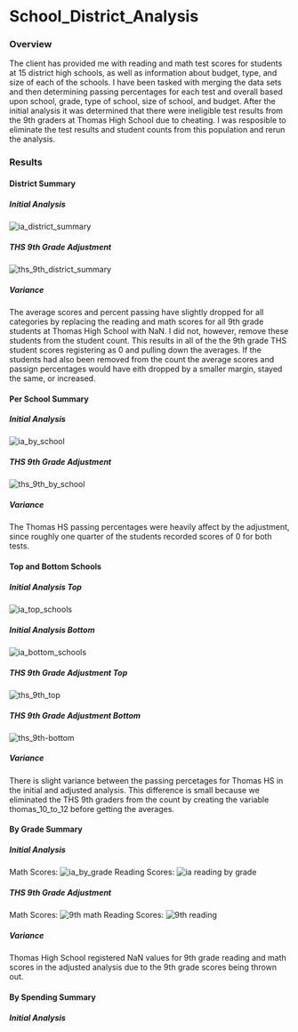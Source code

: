 # School_District_Analysis

### Overview
The client has provided me with reading and math test scores for students at 15 district high schools, as well as information about budget, type, and size of each of the schools. I have been tasked with merging the data sets and then determining passing percentages for each test and overall based upon school, grade, type of school, size of school, and budget. After the initial analysis it was determined that there were ineligible test results from the 9th graders at Thomas High School due to cheating.  I was resposible to eliminate the test results and student counts from this population and rerun the analysis.

### Results

#### District Summary

##### Initial Analysis
![ia_district_summary](https://user-images.githubusercontent.com/86164867/127041715-a408eb04-3adc-4bf9-a2d7-8388429d936d.PNG)
##### THS 9th Grade Adjustment
![ths_9th_district_summary](https://user-images.githubusercontent.com/86164867/127041853-9019466f-40fd-4f97-af81-39cfaba71988.PNG)
##### Variance 
The average scores and percent passing have slightly dropped for all categories by replacing the reading and math scores for all 9th grade students at Thomas High School with NaN.  I did not, however, remove these students from the student count. This results in all of the the 9th grade THS student scores registering as 0 and pulling down the averages. If the students had also been removed from the count the average scores and passign percentages would have eith dropped by a smaller margin, stayed the same, or increased.

#### Per School Summary

##### Initial Analysis
![ia_by_school](https://user-images.githubusercontent.com/86164867/127042702-181addad-144b-4569-b6e4-507de06fe101.PNG)
##### THS 9th Grade Adjustment
![ths_9th_by_school](https://user-images.githubusercontent.com/86164867/127042847-b422cc99-dbea-4f3d-8e90-22d377930eb5.PNG)
##### Variance
The Thomas HS passing percentages were heavily affect by the adjustment, since roughly one quarter of the students recorded scores of 0 for both tests.

#### Top and Bottom Schools

##### Initial Analysis Top
![ia_top_schools](https://user-images.githubusercontent.com/86164867/127043289-f667481a-0ae1-437b-bb6a-f840a374f3eb.PNG)
##### Initial Analysis Bottom
![ia_bottom_schools](https://user-images.githubusercontent.com/86164867/127043399-401ae81c-d697-409d-8db0-9b01c630b460.PNG)
##### THS 9th Grade Adjustment Top
![ths_9th_top](https://user-images.githubusercontent.com/86164867/127043535-a83f45eb-e275-4b82-a0f8-2969c68dc0f8.PNG)
##### THS 9th Grade Adjustment Bottom
![ths_9th-bottom](https://user-images.githubusercontent.com/86164867/127045435-84c06204-c6ee-4cd1-b09f-d213b9d6da94.PNG)
##### Variance
There is slight variance between the passing percetages for Thomas HS in the initial and adjusted analysis. This difference is small because we eliminated the THS 9th graders from the count by creating the variable thomas_10_to_12 before getting the averages.

#### By Grade Summary

##### Initial Analysis
Math Scores:
![ia_by_grade](https://user-images.githubusercontent.com/86164867/127047662-10f9093a-b5e2-4864-8f0f-edcabe7dd038.PNG)
Reading Scores:
![ia reading by grade](https://user-images.githubusercontent.com/86164867/127048410-5ab85bca-b421-4dae-8b8c-5bbaee118d43.PNG)
##### THS 9th Grade Adjustment
Math Scores:
![9th math](https://user-images.githubusercontent.com/86164867/127048531-c6bb95ab-a2b6-413d-83b1-f17beb9b4301.PNG)
Reading Scores:
![9th reading](https://user-images.githubusercontent.com/86164867/127048590-5009e9a5-c3c5-4a9e-8bad-a286e58117c6.PNG)
##### Variance
Thomas High School registered NaN values for 9th grade reading and math scores in the adjusted analysis due to the 9th grade scores being thrown out.

#### By Spending Summary

##### Initial Analysis







